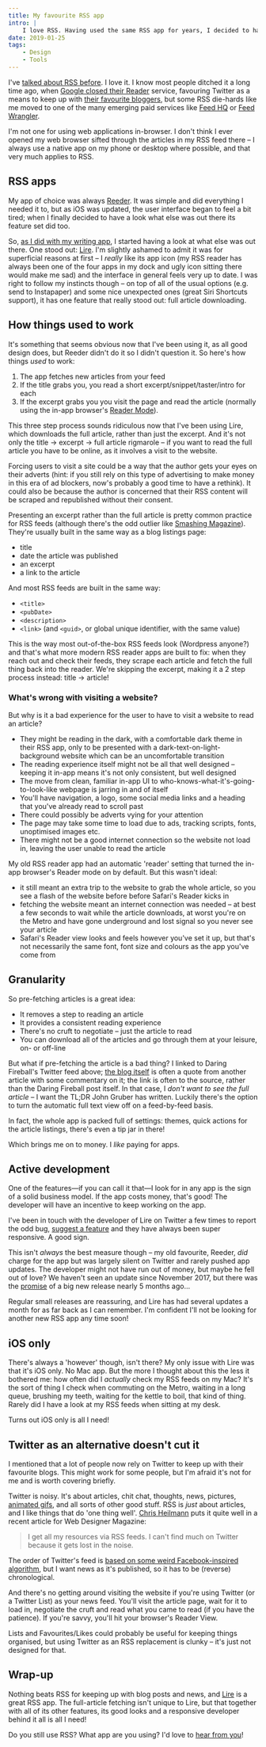 ```yaml
---
title: My favourite RSS app
intro: |
    I love RSS. Having used the same RSS app for years, I decided to have a look what else was out there one stood out above the rest.
date: 2019-01-25
tags:
    - Design
    - Tools
---
```


I've [talked about RSS before](/blog/why-i-still-use-rss). I love it. I know most people ditched it a long time ago,  when [Google closed their Reader](https://googleblog.blogspot.com/2013/03/a-second-spring-of-cleaning.html) service, favouring Twitter as a means to keep up with [their favourite bloggers](https://twitter.com/daringfireball), but some RSS die-hards like me moved to one of the many emerging paid services like [Feed HQ](https://feedhq.org) or [Feed Wrangler](https://feedwrangler.net).

I'm not one for using web applications in-browser. I don't think I ever opened my web browser sifted through the articles in my RSS feed there – I always use a native app on my phone or desktop where possible, and that very much applies to RSS.


## RSS apps

My app of choice was always [Reeder](https://www.reederapp.com/ios/). It was simple and did everything I needed it to, but as iOS was updated, the user interface began to feel a bit tired; when I finally decided to have a look what else was out there its feature set did too.

So, [as I did with my writing app](/blog/in-search-of-the-best-writing-app), I started having a look at what else was out there. One stood out: [Lire](https://lireapp.com). I'm slightly ashamed to admit it was for superficial reasons at first – I *really* like its app icon (my RSS reader has always been one of the four apps in my dock and ugly icon sitting there would make me sad) and the interface in general feels very up to date. I was right to follow my instincts though – on top of all of the usual options (e.g. send to Instapaper) and some nice unexpected ones (great Siri Shortcuts support), it has one feature that  really stood out: full article downloading.


## How things used to work

It's something that seems obvious now that I've been using it, as all good design does, but Reeder didn't do it so I didn't question it. So here's how things *used* to work:

1. The app fetches new articles from your feed
2. If the title grabs you, you read a short excerpt/snippet/taster/intro for each
3. If the excerpt grabs you you visit the page and read the article (normally using the in-app browser's [Reader Mode](https://www.macworld.com/article/3206708/websites/how-to-use-reader-mode-in-safari-11.html)).

This three step process sounds ridiculous now that I've been using Lire, which downloads the full article, rather than just the excerpt. And it's not only the title → excerpt → full article rigmarole – if you want to read the full article you have to be online, as it involves a visit to the website.

Forcing users to visit a site could be a way that the author gets your eyes on their adverts (hint: if you still rely on this type of advertising to make money in this era of ad blockers, now's probably a good time to have a rethink). It could also be because the author is concerned that their RSS content will be scraped and republished without their consent.

Presenting an excerpt rather than the full article is pretty common practice for RSS feeds (although there's the odd outlier like [Smashing Magazine](https://www.smashingmagazine.com/feed/)). They're usually built in the same way as a blog listings page:

- title
- date the article was published
- an excerpt
- a link to the article

And most RSS feeds are built in the same way:

- `<title>`
- `<pubDate>`
- `<description>`
- `<link>` (and `<guid>`, or global unique identifier, with the same value)

This is the way most out-of-the-box RSS feeds look (Wordpress anyone?) and that's what more modern RSS reader apps are built to fix: when they reach out and check their feeds, they scrape each article and fetch the full thing back into the reader. We're skipping the excerpt, making it a 2 step process instead: title → article!


### What's wrong with visiting a website?

But why is it a bad experience for the user to have to visit a website to read an article?

- They might be reading in the dark, with a comfortable dark theme in their RSS app, only to be presented with a dark-text-on-light-background website which can be an uncomfortable transition
- The reading experience itself might not be all that well designed – keeping it in-app means it's not only consistent, but well designed
- The move from clean, familiar in-app UI to who-knows-what-it's-going-to-look-like webpage is jarring in and of itself
- You'll have navigation, a logo, some social media links and a heading that you've already read to scroll past
- There could possibly be adverts vying for your attention
- The page may take some time to load due to ads, tracking scripts, fonts, unoptimised images etc.
- There might not be a good internet connection so the website not load in, leaving the user unable to read the article

My old RSS reader app had an automatic 'reader' setting that turned the in-app browser's Reader mode on by default. But this wasn't ideal:

- it still meant an extra trip to the website to grab the whole article, so you see a flash of the website before before Safari's Reader kicks in
- fetching the website meant an internet connection was needed – at best a few seconds to wait while the article downloads, at worst you're on the Metro and have gone underground and lost signal so you never see your article
- Safari's Reader view looks and feels however you've set it up, but that's not necessarily the same font, font size and colours as the app you've come from


## Granularity

So pre-fetching articles is a great idea:

- It removes a step to reading an article
- It provides a consistent reading experience
- There's no cruft to negotiate – just the article to read
- You can download all of the articles and go through them at your leisure, on- or off-line

But what if pre-fetching the article is a bad thing? I linked to Daring Fireball's Twitter feed above; [the blog itself](https://daringfireball.net) is often a quote from another article with some commentary on it; the link is often to the source, rather than the Daring Fireball post itself. In that case, I *don't want to see the full article* – I want the TL;DR John Gruber has written. Luckily there's the option to turn the automatic full text view off on a feed-by-feed basis.

In fact, the whole app is packed full of settings: themes, quick actions for the article listings, there's even a tip jar in there!

Which brings me on to money. I _like_ paying for apps.


## Active development

One of the features—if you can call it that—I look for in any app is the sign of a solid business model. If the app costs money, that's good! The developer will have an incentive to keep working on the app.

I've been in touch with the developer of Lire on Twitter a few times to report the odd bug, [suggest a feature](https://twitter.com/tempertemper/status/1067770395443507201) and they have always been super responsive. A good sign.

This isn't *always* the best measure though – my old favourite, Reeder, *did* charge for the app but was largely silent on Twitter and rarely pushed app updates. The developer might not have run out of money, but maybe he fell out of love? We haven't seen an update since November 2017, but there was the [promise](https://twitter.com/reederapp/status/1034821640864129026) of a big new release nearly 5 months ago…

Regular small releases are reassuring, and Lire has had several updates a month for as far back as I can remember. I'm confident I'll not be looking for another new RSS app any time soon!


## iOS only

There's always a 'however' though, isn't there? My only issue with Lire was that it's iOS only. No Mac app. But the more I thought about this the less it bothered me: how often did I *actually* check my RSS feeds on my Mac? It's the sort of thing I check when commuting on the Metro, waiting in a long queue, brushing my teeth, waiting for the kettle to boil, that kind of thing. Rarely did I have a look at my RSS feeds when sitting at my desk.

Turns out iOS only is all I need!


## Twitter as an alternative doesn't cut it

I mentioned that a lot of people now rely on Twitter to keep up with their favourite blogs. This might work for some people, but I'm afraid it's not for me and is worth covering briefly.

Twitter is noisy. It's about articles, chit chat, thoughts, news, pictures, [animated gifs](https://media.giphy.com/media/fm4WhPMzu9hRK/giphy.gif), and all sorts of other good stuff. RSS is *just* about articles, and I like things that do 'one thing well'. [Chris Heilmann](https://twitter.com/codepo8) puts it quite well in a recent article for Web Designer Magazine:

> I get all my resources via RSS feeds. I can't find much on Twitter because it gets lost in the noise.

The order of Twitter's feed is [based on some weird Facebook-inspired algorithm](https://www.wired.co.uk/article/twitter-non-chronological-timeline-how-to-opt-out), but I want news as it's published, so it has to be (reverse) chronological.

And there's no getting around visiting the website if you're using Twitter (or a Twitter List) as your news feed. You'll visit the article page, wait for it to load in, negotiate the cruft and read what you came to read (if you have the patience). If you're savvy, you'll hit your browser's Reader View.

Lists and Favourites/Likes could probably be useful for keeping things organised, but using Twitter as an RSS replacement is clunky – it's just not designed for that.


## Wrap-up

Nothing beats RSS for keeping up with blog posts and news, and [Lire](https://lireapp.com) is a great RSS app. The full-article fetching isn't unique to Lire, but that together with all of its other features, its good looks and a responsive developer behind it all is all I need!

Do you still use RSS? What app are you using? I'd love to [hear from you](https://twitter.com/tempertemper)!
